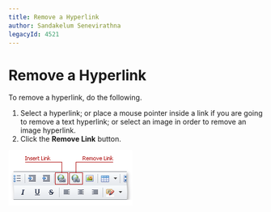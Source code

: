 ```yaml
---
title: Remove a Hyperlink
author: Sandakelum Senevirathna
legacyId: 4521
---
```

# Remove a Hyperlink
To remove a hyperlink, do the following.
1. Select a hyperlink; or place a mouse pointer inside a link if you are going to remove a text hyperlink; or select an image in order to remove an image hyperlink.
2. Click the **Remove Link** button.

![ASPxHtmlEditor-CreateHyperlink](../../../images/img7362.png)